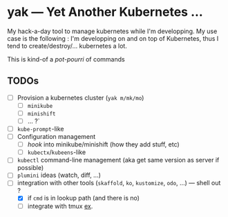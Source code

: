 # yak — Yet Another Kubernetes …

My hack-a-day tool to manage kubernetes while I'm developping. My use
case is the following : I'm developping on and on top of Kubernetes,
thus I tend to create/destroy/… kubernetes a lot.

This is kind-of a *pot-pourri* of commands

## TODOs

- [ ] Provision a kubernetes cluster (`yak m/mk/mo`)
  - [ ] `minikube`
  - [ ] `minishift`
  - [ ] … ?`
- [ ] `kube-prompt`-like
- [ ] Configuration management
  - [ ] *hook* into minikube/minishift (how they add stuff, etc)
  - [ ] `kubectx`/`kubeens`-like
- [ ] `kubectl` command-line management (aka get same version as
	  server if possible)
- [ ] `plumini` ideas (watch, diff, …)
- [ ] integration with other tools (`skaffold`, `ko`, `kustomize`,
	  `odo`, …) — shell out ?
  - [x] if `cmd` is in lookup path (and there is no)
  - [ ] integrate with tmux [ex](https://raw.githubusercontent.com/awslabs/aws-service-operator/master/aws-service-operator-example.gif).
